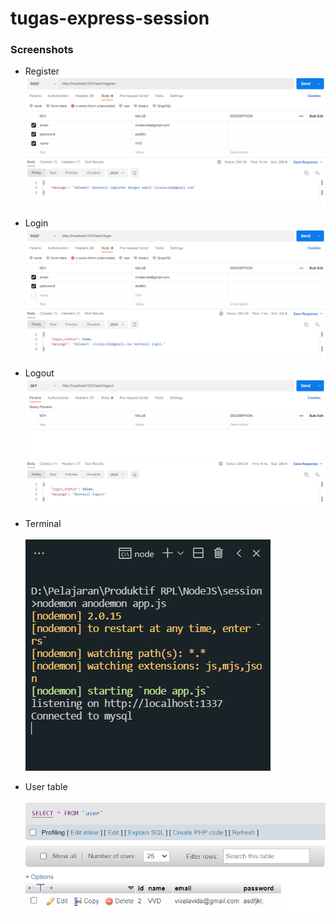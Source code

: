 # tugas-express-session

### Screenshots
* Register
![register](./screenshots/register.png)
* Login
![login](./screenshots/login.png)
* Logout
![logout](./screenshots/logout.png)

* Terminal
<br></br>
![terminal](./screenshots/terminal.png)

* User table
<br></br>
![user table](./screenshots/db_table.png)
